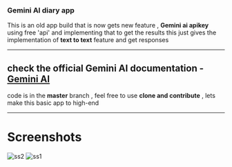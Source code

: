 ### Gemini AI diary app 

This is an old app build that is now gets new feature , __Gemini ai apikey__
using free 'api' and implementing that to get the results 
this just gives the implementation of __text to text__ feature and get responses 
***
## check the official Gemini AI documentation - [Gemini AI](https://ai.google.dev/tutorials/android_quickstart#multi-turn-conversations-chat)

code is in the **master** branch , feel free to use __clone and contribute__ , lets make this basic app to high-end
***
# Screenshots 

![ss2](https://github.com/pranshusingh/Gemini-AI-diary-app/assets/42331128/cc094df0-ebe4-4462-8299-47611787cf08)  ![ss1](https://github.com/pranshusingh/Gemini-AI-diary-app/assets/42331128/43ab6cb8-2b1b-4722-8e71-ba424f5dc65b)


